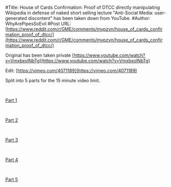 #Title: House of Cards Confirmation: Proof of DTCC directly manipulating Wikipedia in defense of naked short selling lecture "Anti-Social Media: user-generated discontent" has been taken down from YouTube.
#Author: WhyArePipesSoEvil
#Post URL: [https://www.reddit.com/r/GME/comments/mvpzvn/house_of_cards_confirmation_proof_of_dtcc/](https://www.reddit.com/r/GME/comments/mvpzvn/house_of_cards_confirmation_proof_of_dtcc/)


Original has been taken private [https://www.youtube.com/watch?v=VmxbxolNbTg](https://www.youtube.com/watch?v=VmxbxolNbTg)

Edit: [https://vimeo.com/4071189](https://vimeo.com/4071189)

Split into 5 parts for the 15 minute video limit.

&#x200B;

[Part 1](https://reddit.com/link/mvpzvn/video/qqg0una5hlu61/player)

&#x200B;

[Part 2](https://reddit.com/link/mvpzvn/video/5gf1wbxjhlu61/player)

&#x200B;

[Part 3](https://reddit.com/link/mvpzvn/video/ix6n9dglhlu61/player)

&#x200B;

[Part 4](https://reddit.com/link/mvpzvn/video/auayp6umhlu61/player)

&#x200B;

[Part 5](https://reddit.com/link/mvpzvn/video/9jnch20ohlu61/player)
